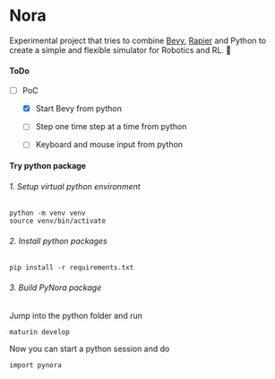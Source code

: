 # Nora

Experimental project that tries to combine [Bevy](https://bevyengine.org), [Rapier](https://www.rapier.rs) and Python to create a simple and flexible simulator for Robotics and RL. :robot:

#### ToDo
- [ ] PoC
  - [x] Start Bevy from python
  - [ ] Step one time step at a time from python
  - [ ] Keyboard and mouse input from python


#### Try python package

###### 1. Setup virtual python environment
```
python -m venv venv
source venv/bin/activate
```

###### 2. Install python packages
```
pip install -r requirements.txt
```

###### 3. Build PyNora package
Jump into the python folder and run
```
maturin develop
```

Now you can start a python session and do
```
import pynora
```
